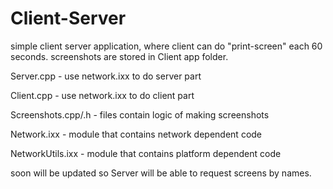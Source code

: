 # Client-Server
simple client server application, where client can do "print-screen" each 60 seconds.
screenshots are stored in Client app folder.

Server.cpp -  use network.ixx to do server part

Client.cpp -  use network.ixx to do client part

Screenshots.cpp/.h - files contain logic of making screenshots

Network.ixx - module that contains network dependent code

NetworkUtils.ixx - module that contains platform dependent code

soon will be updated so Server will be able to request screens by names.
